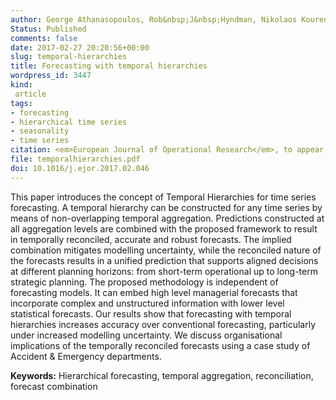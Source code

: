 ```yaml
---
author: George Athanasopoulos, Rob&nbsp;J&nbsp;Hyndman, Nikolaos Kourentzes, Fotios Petropoulos
Status: Published
comments: false
date: 2017-02-27 20:20:56+00:00
slug: temporal-hierarchies
title: Forecasting with temporal hierarchies
wordpress_id: 3447
kind:
 article
tags:
- forecasting
- hierarchical time series
- seasonality
- time series
citation: <em>European Journal of Operational Research</em>, to appear
file: temporalhierarchies.pdf
doi: 10.1016/j.ejor.2017.02.046
---
```


This paper introduces the concept of Temporal Hierarchies for time series forecasting. A temporal hierarchy can be constructed for any time series by means of non-overlapping temporal aggregation. Predictions constructed at all aggregation levels are combined with the proposed framework to result in temporally reconciled, accurate and robust forecasts. The implied combination mitigates modelling uncertainty, while the reconciled nature of the forecasts results in a unified prediction that supports aligned decisions at different planning horizons: from short-term operational up to long-term strategic planning. The proposed methodology is independent of forecasting models. It can embed high level managerial forecasts that incorporate complex and unstructured information with lower level statistical forecasts. Our results show that forecasting with temporal hierarchies increases accuracy over conventional forecasting, particularly under increased modelling uncertainty. We discuss organisational implications of the temporally reconciled forecasts using a case study of Accident & Emergency departments.

**Keywords:** Hierarchical forecasting, temporal aggregation, reconciliation, forecast combination

